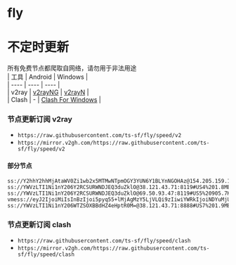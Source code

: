 # fly
# 不定时更新
所有免费节点都爬取自网络，请勿用于非法用途  
|  工具  | Android  | Windows  |  
|  ----  | ----   | ----  |  
| v2ray  | [v2rayNG](https://github.com/2dust/v2rayNG/releases) | [v2rayN](https://github.com/2dust/v2rayN/releases) |  
| Clash  | - | [Clash For Windows](https://github.com/2dust/clashN/releases) | 
  
### 节点更新订阅  v2ray
- `https://raw.githubusercontent.com/ts-sf/fly/speed/v2`  
- `https://mirror.v2gh.com/https://raw.githubusercontent.com/ts-sf/fly/speed/v2`  

#### 部分节点  
``` 
ss://Y2hhY2hhMjAtaWV0Zi1wb2x5MTMwNTpmOGY3YUN6Y1BLYnNGOHAz@154.205.159.100:990#%E6%9C%AA%E7%9F%A53%2012.4KB%2Fs
ss://YWVzLTI1Ni1nY206Y2RCSURWNDJEQ3duZklO@38.121.43.71:8119#US4%201.8MB%2Fs
ss://YWVzLTI1Ni1nY206Y2RCSURWNDJEQ3duZklO@69.50.93.47:8119#US5%20905.7KB%2Fs
vmess://eyJ2IjoiMiIsInBzIjoi5pyq55+lMjAgMzY5LjVLQi9zIiwiYWRkIjoiNDYuMjUwLjIzNC4zMiIsInBvcnQiOiI0NTMxNyIsImlkIjoiYjI4MzYzNjktMjIwYi00ODQwLTgwYzQtOGNmOTA0YzczNWVlIiwiYWlkIjoiMCIsInNjeSI6ImF1dG8iLCJuZXQiOiJ0Y3AiLCJ0eXBlIjoiIiwiaG9zdCI6IiIsInBhdGgiOiIiLCJ0bHMiOiIiLCJzbmkiOiIiLCJ0ZXN0X25hbWUiOiIyMCJ9
ss://YWVzLTI1Ni1nY206WTZSOXBBdHZ4eHptR0M=@38.121.43.71:8888#US7%201.9MB%2Fs
```
### 节点更新订阅  clash
- `https://raw.githubusercontent.com/ts-sf/fly/speed/clash`  
- `https://mirror.v2gh.com/https://raw.githubusercontent.com/ts-sf/fly/speed/clash`  


